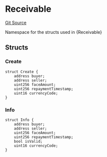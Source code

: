 # Receivable

[Git Source](https://github.com/bsostech/isle/blob/1b9b42ecc99464a07a9859078c2c7bc923a6500d/docs/reference/libraries/types)

Namespace for the structs used in {Receivable}

## Structs

### Create

```solidity
struct Create {
    address buyer;
    address seller;
    uint256 faceAmount;
    uint256 repaymentTimestamp;
    uint16 currencyCode;
}
```

### Info

```solidity
struct Info {
    address buyer;
    address seller;
    uint256 faceAmount;
    uint256 repaymentTimestamp;
    bool isValid;
    uint16 currencyCode;
}
```
